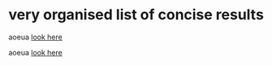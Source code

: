 # very organised list of concise results

aoeua [look here](2020.7.11_examples.html)

aoeua [look here](/ses/2020.7.11_examples.html)
